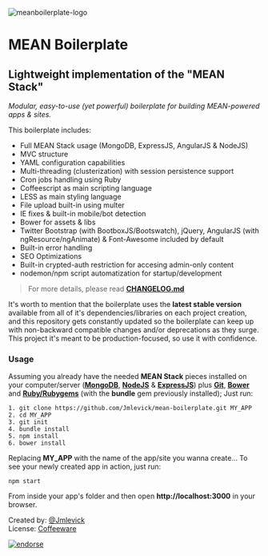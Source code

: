 ![meanboilerplate-logo][1]

# MEAN Boilerplate

## Lightweight implementation of the "MEAN Stack"

*Modular, easy-to-use (yet powerful) boilerplate for building MEAN-powered apps & sites.*

This boilerplate includes:

 - Full MEAN Stack usage (MongoDB, ExpressJS, AngularJS & NodeJS)
 - MVC structure
 - YAML configuration capabilities
 - Multi-threading (clusterization) with session persistence support
 - Cron jobs handling using Ruby
 - Coffeescript as main scripting language
 - LESS as main styling language
 - File upload built-in using multer
 - IE fixes & built-in mobile/bot detection
 - Bower for assets & libs
 - Twitter Bootstrap (with BootboxJS/Bootswatch), jQuery, AngularJS (with ngResource/ngAnimate) & Font-Awesome included by default
 - Built-in error handling
 - SEO Optimizations
 - Built-in crypted-auth restriction for accesing admin-only content
 - nodemon/npm script automatization for startup/development

> For more details, please read **[CHANGELOG.md][10]**

It's worth to mention that the boilerplate uses the **latest stable version** available from all of it's dependencies/libraries on each project creation, and this repository gets constantly updated so the boilerplate can keep up with non-backward compatible changes and/or deprecations as they surge. This project it's meant to be production-focused, so use it with confidence.

### Usage

Assuming you already have the needed **MEAN Stack** pieces installed on your computer/server (**[MongoDB][2]**, **[NodeJS][3]** & **[ExpressJS][4]**) plus **[Git][5]**, **[Bower][6]** and **[Ruby/Rubygems][9]** (with the **bundle** gem previously installed); Just run:

    1. git clone https://github.com/Jmlevick/mean-boilerplate.git MY_APP
    2. cd MY_APP
    3. git init
    4. bundle install
    5. npm install
    6. bower install

Replacing **MY_APP** with the name of the app/site you wanna create... To see your newly created app in action, just run:

    npm start
    
From inside your app's folder and then open **http://localhost:3000** in your browser.

Created by: [@Jmlevick][7]  
License: [Coffeeware][8]

[![endorse](http://api.coderwall.com/jmlevick/endorsecount.png)](https://coderwall.com/jmlevick)


  [1]: https://spideroak.com/share/PBSW433EMVZXS43UMVWXG/78656e6f6465/srv/CDN/xenodecdn/github-assets/mean-boilerplate-logo.png
  [2]: http://www.mongodb.org/
  [3]: http://www.nodejs.org/
  [4]: http://expressjs.com/
  [5]: http://www.git-scm.com/
  [6]: http://bower.io/
  [7]: https://twitter.com/Jmlevick
  [8]: https://github.com/Jmlevick/coffeeware-license
  [9]: https://www.ruby-lang.org/en/documentation/installation/
  [10]: https://github.com/Jmlevick/mean-boilerplate/blob/master/CHANGELOG.md